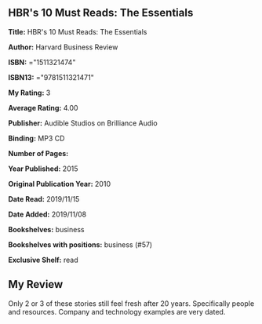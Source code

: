 ## HBR's 10 Must Reads: The Essentials

**Title:** HBR's 10 Must Reads: The Essentials

**Author:** Harvard Business Review

**ISBN:** ="1511321474"

**ISBN13:** ="9781511321471"

**My Rating:** 3

**Average Rating:** 4.00

**Publisher:** Audible Studios on Brilliance Audio

**Binding:** MP3 CD

**Number of Pages:** 

**Year Published:** 2015

**Original Publication Year:** 2010

**Date Read:** 2019/11/15

**Date Added:** 2019/11/08

**Bookshelves:** business

**Bookshelves with positions:** business (#57)

**Exclusive Shelf:** read


## My Review

Only 2 or 3 of these stories still feel fresh after 20 years. Specifically people and resources. Company and technology examples are very dated.
